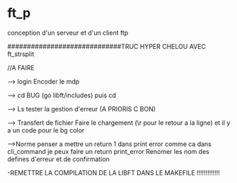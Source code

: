 # ft_p
conception d'un serveur et d'un client ftp


#############################TRUC HYPER CHELOU AVEC ft_strsplit

//A FAIRE

--> login
    Encoder le mdp

--> cd
    BUG (go libft/includes) puis cd

--> Ls
    tester la gestion d'erreur (A PRIORIS C BON)

--> Transfert de fichier
    Faire le chargement (\r pour le retour a la ligne) et il y a un code pour le bg color

-->Norme
    penser a mettre un return 1 dans print error comme ca dans cli_command je peux faire un return print_error
    Renomer les nom des defines d'erreur et de confirmation

-REMETTRE LA COMPILATION DE LA LIBFT DANS LE MAKEFILE !!!!!!!!!!!!!